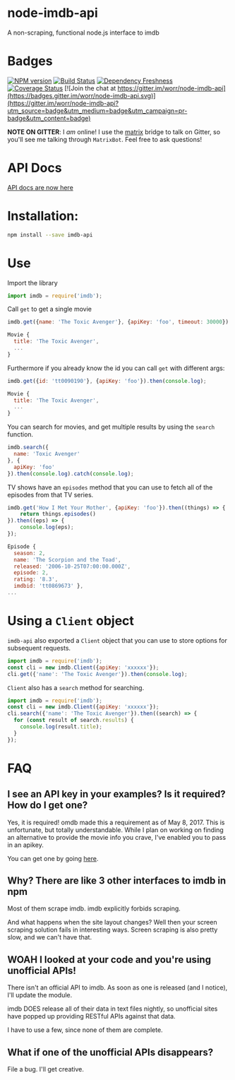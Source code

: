 # node-imdb-api

A non-scraping, functional node.js interface to imdb

# Badges

[![NPM version](https://badge.fury.io/js/imdb-api.svg)](http://badge.fury.io/js/imdb-api) [![Build Status](https://travis-ci.org/worr/node-imdb-api.svg?branch=master)](https://travis-ci.org/worr/node-imdb-api) [![Dependency Freshness](https://david-dm.org/worr/node-imdb-api.svg)](https://david-dm.org/worr/node-imdb-api) [![Coverage Status](https://coveralls.io/repos/github/worr/node-imdb-api/badge.svg?branch=master)](https://coveralls.io/github/worr/node-imdb-api?branch=master) [![Join the chat at https://gitter.im/worr/node-imdb-api](https://badges.gitter.im/worr/node-imdb-api.svg)](https://gitter.im/worr/node-imdb-api?utm_source=badge&utm_medium=badge&utm_campaign=pr-badge&utm_content=badge)

**NOTE ON GITTER**: I *am* online! I use the [matrix](matrix.org) bridge to talk on Gitter, so you'll see me talking through `MatrixBot`. Feel free to ask questions!

# API Docs

[API docs are now here](https://docs.worrbase.com/node/imdb-api/)

# Installation:
```bash
npm install --save imdb-api
```

# Use

Import the library
```js
import imdb = require('imdb');
```

Call `get` to get a single movie
```js
imdb.get({name: 'The Toxic Avenger'}, {apiKey: 'foo', timeout: 30000}).then(console.log).catch(console.log);

Movie {
  title: 'The Toxic Avenger',
  ...
}
```
Furthermore if you already know the id you can call `get` with different args:
```js
imdb.get({id: 'tt0090190'}, {apiKey: 'foo'}).then(console.log);

Movie {
  title: 'The Toxic Avenger',
  ...
}
```

You can search for movies, and get multiple results by using the `search` function.

```js
imdb.search({
  name: 'Toxic Avenger'
}, {
  apiKey: 'foo'
}).then(console.log).catch(console.log);
```

TV shows have an `episodes` method that you can use to fetch all of the episodes
from that TV series.

```js
imdb.get('How I Met Your Mother', {apiKey: 'foo'}).then((things) => {
    return things.episodes()
}).then((eps) => {
    console.log(eps);
});

Episode {
  season: 2,
  name: 'The Scorpion and the Toad',
  released: '2006-10-25T07:00:00.000Z',
  episode: 2,
  rating: '8.3',
  imdbid: 'tt0869673' },
...
```

# Using a `Client` object

`imdb-api` also exported a `Client` object that you can use to store options for subsequent requests.

```js
import imdb = require('imdb');
const cli = new imdb.Client({apiKey: 'xxxxxx'});
cli.get({'name': 'The Toxic Avenger'}).then(console.log);
```

`Client` also has a `search` method for searching.

```js
import imdb = require('imdb');
const cli = new imdb.Client({apiKey: 'xxxxxx'});
cli.search({'name': 'The Toxic Avenger'}).then((search) => {
  for (const result of search.results) {
    console.log(result.title);
  }
});
```

# FAQ

## I see an API key in your examples? Is it required? How do I get one?

Yes, it is required! omdb made this a requirement as of May 8, 2017. This is unfortunate,
but totally understandable. While I plan on working on finding an alternative to provide
the movie info you crave, I've enabled you to pass in an apikey.

You can get one by going [here](https://www.patreon.com/posts/api-is-going-10743518).

## Why? There are like 3 other interfaces to imdb in npm

Most of them scrape imdb. imdb explicitly forbids scraping.

And what happens when the site layout changes? Well then your screen scraping
solution fails in interesting ways. Screen scraping is also pretty slow,
and we can't have that.

## WOAH I looked at your code and you're using unofficial APIs!

There isn't an official API to imdb. As soon as one is released (and I
notice), I'll update the module.

imdb DOES release all of their data in text files nightly, so unofficial sites
have popped up providing RESTful APIs against that data.

I have to use a few, since none of them are complete.

## What if one of the unofficial APIs disappears?

File a bug. I'll get creative.
